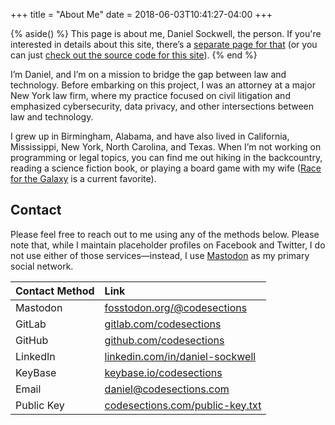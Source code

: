 +++
title = "About Me"
date = 2018-06-03T10:41:27-04:00
+++

{% aside() %}
This page is about me, Daniel Sockwell, the person.  If you're interested in details about this site, there’s a [separate page for that](../projects) (or you can just [check out the source code for this site](https://gitlab.com/codesections/codesections-website)).
{% end %}

I’m Daniel, and I’m on a mission to bridge the gap between law and
technology.  Before embarking on this project, I  was an attorney at a major
New York law firm, where my practice focused on civil litigation and
emphasized cybersecurity, data privacy, and other intersections between law
and technology.

I grew up in Birmingham, Alabama, and have also lived in California,
Mississippi, New York, North Carolina, and Texas.  When I’m not working on
programming or legal topics, you can find me out hiking in the backcountry,
reading a science fiction book, or playing a board game with my wife ([Race for
the Galaxy](https://boardgamegeek.com/boardgame/28143/race-galaxy) is a 
current favorite).

## Contact 
Please feel free to reach out to me using any of the methods below.  Please
note that, while I maintain placeholder profiles on Facebook and Twitter, I do
not use either of those services—instead, I use
[Mastodon](https://joinmastodon.org/) as my primary social network.

| Contact Method | Link                          |
|:--------|:------------------------------------------------------------------|
| Mastodon| [fosstodon.org/@codesections](https://fosstodon.org/@codesections)|
| GitLab  | [gitlab.com/codesections](https://gitlab.com/codesections)        |
| GitHub  | [github.com/codesections](https://github.com/codesections)        |
| LinkedIn| [linkedin.com/in/daniel-sockwell](https://www.linkedin.com/in/daniel-sockwell) |
| KeyBase | [keybase.io/codesections](https://keybase.io/codesections)        |
| Email   | <daniel@codesections.com>                                         |
|Public Key| [codesections.com/public-key.txt](https://www.codesections.com/public-key.txt) |
